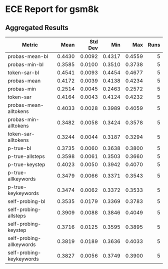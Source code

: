 # ECE Report for gsm8k

## Aggregated Results

| Metric | Mean | Std Dev | Min | Max | Runs |
|--------|------:|--------:|----:|----:|-----:|
| probas-mean-bl | 0.4430 | 0.0092 | 0.4317 | 0.4559 | 5 |
| probas-min-bl | 0.3585 | 0.0100 | 0.3510 | 0.3738 | 5 |
| token-sar-bl | 0.4541 | 0.0093 | 0.4454 | 0.4677 | 5 |
| probas-mean | 0.4172 | 0.0039 | 0.4138 | 0.4234 | 5 |
| probas-min | 0.2514 | 0.0045 | 0.2463 | 0.2572 | 5 |
| token-sar | 0.4164 | 0.0043 | 0.4124 | 0.4232 | 5 |
| probas-mean-alltokens | 0.4033 | 0.0028 | 0.3989 | 0.4059 | 5 |
| probas-min-alltokens | 0.3482 | 0.0058 | 0.3424 | 0.3578 | 5 |
| token-sar-alltokens | 0.3244 | 0.0044 | 0.3187 | 0.3294 | 5 |
| p-true-bl | 0.3735 | 0.0060 | 0.3638 | 0.3800 | 5 |
| p-true-allsteps | 0.3598 | 0.0061 | 0.3503 | 0.3660 | 5 |
| p-true-keystep | 0.4023 | 0.0050 | 0.3942 | 0.4070 | 5 |
| p-true-allkeywords | 0.3479 | 0.0066 | 0.3371 | 0.3543 | 5 |
| p-true-keykeywords | 0.3474 | 0.0062 | 0.3372 | 0.3533 | 5 |
| self-probing-bl | 0.3535 | 0.0179 | 0.3369 | 0.3783 | 5 |
| self-probing-allsteps | 0.3909 | 0.0088 | 0.3846 | 0.4049 | 5 |
| self-probing-keystep | 0.3716 | 0.0125 | 0.3595 | 0.3895 | 5 |
| self-probing-allkeywords | 0.3819 | 0.0189 | 0.3636 | 0.4033 | 5 |
| self-probing-keykeywords | 0.3827 | 0.0056 | 0.3749 | 0.3900 | 5 |
